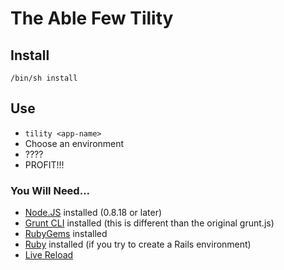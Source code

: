 # The Able Few Tility

## Install

`/bin/sh install`

## Use

  * `tility <app-name>`
  * Choose an environment
  * ????
  * PROFIT!!!

### You Will Need...

  * [Node.JS](http://nodejs.org) installed (0.8.18 or later)  
  * [Grunt CLI](https://github.com/gruntjs/grunt/wiki/Getting-started) installed (this is different than the original grunt.js)  
  * [RubyGems](http://rubygems.org/pages/download) installed
  * [Ruby](http://www.ruby-lang.org/en/downloads/) installed (if you try to create a Rails environment)
  * [Live Reload](http://feedback.livereload.com/knowledgebase/articles/86242-how-do-i-install-and-use-the-browser-extensions-)
